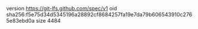 version https://git-lfs.github.com/spec/v1
oid sha256:f5e75d34d5345196a28892cf8684257fa19e7da79b606543910c2765e83ebd0a
size 4484
